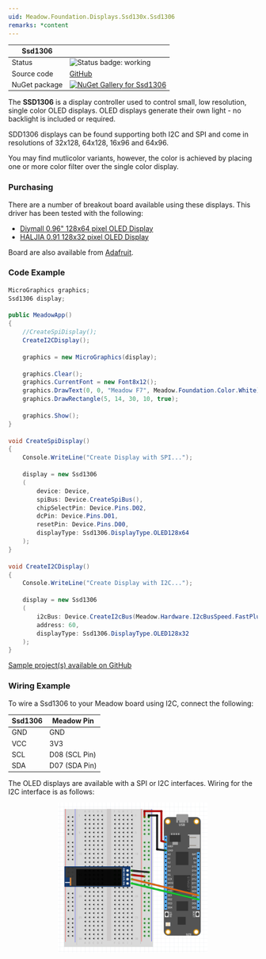 ```yaml
---
uid: Meadow.Foundation.Displays.Ssd130x.Ssd1306
remarks: *content
---
```


| Ssd1306 | |
|--------|--------|
| Status | <img src="https://img.shields.io/badge/Working-brightgreen" style="width: auto; height: -webkit-fill-available;" alt="Status badge: working" /> |
| Source code | [GitHub](https://github.com/WildernessLabs/Meadow.Foundation/tree/main/Source/Meadow.Foundation.Peripherals/Displays.Ssd130x/Driver/Drivers) |
| NuGet package | <a href="https://www.nuget.org/packages/Meadow.Foundation.Displays.Ssd130x/" target="_blank"><img src="https://img.shields.io/nuget/v/Meadow.Foundation.Displays.Ssd130x.svg?label=Meadow.Foundation.Displays.Ssd130x" alt="NuGet Gallery for Ssd1306" /></a> |

The **SSD1306** is a display controller used to control small, low resolution, single color OLED displays. OLED displays generate their own light - no backlight is included or required.

SDD1306 displays can be found supporting both I2C and SPI and come in resolutions of 32x128, 64x128, 16x96 and 64x96.

You may find mutlicolor variants, however, the color is achieved by placing one or more color filter over the single color display.

### Purchasing

There are a number of breakout board available using these displays. This driver has been tested with the following:

* [Diymall 0.96" 128x64 pixel OLED Display](https://www.amazon.co.uk/gp/product/B0156CO67O/ref=oh_aui_detailpage_o01_s00?ie=UTF8&psc=1)
* [HALJIA 0.91 128x32 pixel OLED Display](https://www.amazon.co.uk/gp/product/B071Z18R1M/ref=oh_aui_detailpage_o03_s00?ie=UTF8&psc=1)

Board are also available from [Adafruit](www.adafruit.com).

### Code Example

```csharp
MicroGraphics graphics;
Ssd1306 display;

public MeadowApp()
{
    //CreateSpiDisplay();
    CreateI2CDisplay();

    graphics = new MicroGraphics(display);

    graphics.Clear();
    graphics.CurrentFont = new Font8x12();
    graphics.DrawText(0, 0, "Meadow F7", Meadow.Foundation.Color.White);
    graphics.DrawRectangle(5, 14, 30, 10, true);

    graphics.Show();
}

void CreateSpiDisplay()
{
    Console.WriteLine("Create Display with SPI...");

    display = new Ssd1306
    (
        device: Device,
        spiBus: Device.CreateSpiBus(),
        chipSelectPin: Device.Pins.D02,
        dcPin: Device.Pins.D01,
        resetPin: Device.Pins.D00,
        displayType: Ssd1306.DisplayType.OLED128x64
    );
}

void CreateI2CDisplay()
{
    Console.WriteLine("Create Display with I2C...");

    display = new Ssd1306
    (
        i2cBus: Device.CreateI2cBus(Meadow.Hardware.I2cBusSpeed.FastPlus),
        address: 60,
        displayType: Ssd1306.DisplayType.OLED128x32
    );
}

```

[Sample project(s) available on GitHub](https://github.com/WildernessLabs/Meadow.Foundation/tree/main/Source/Meadow.Foundation.Peripherals/Displays.Ssd130x/Samples/Ssd1306_Sample)

### Wiring Example

 To wire a Ssd1306 to your Meadow board using I2C, connect the following:

| Ssd1306 | Meadow Pin    |
|---------|---------------|
| GND     | GND           |
| VCC     | 3V3           |
| SCL     | D08 (SCL Pin) |
| SDA     | D07 (SDA Pin) |

The OLED displays are available with a SPI or I2C interfaces. Wiring for the I2C interface is as follows:

<img src="../../API_Assets/Meadow.Foundation.Displays.Ssd1306/Ssd1306_Fritzing.png" 
    style="width: 60%; display: block; margin-left: auto; margin-right: auto;" />




